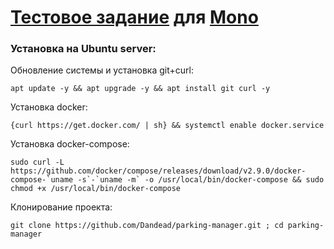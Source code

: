 # [Тестовое задание](TASK.md) для [Mono](https://monodigital.ru/)

### Установка на Ubuntu server:

Обновление системы и установка git+curl:
```
apt update -y && apt upgrade -y && apt install git curl -y
```

Установка docker:
```
{curl https://get.docker.com/ | sh} && systemctl enable docker.service
```

Установка docker-compose:
```
sudo curl -L https://github.com/docker/compose/releases/download/v2.9.0/docker-compose-`uname -s`-`uname -m` -o /usr/local/bin/docker-compose && sudo chmod +x /usr/local/bin/docker-compose
```

Клонирование проекта:
```
git clone https://github.com/Dandead/parking-manager.git ; cd parking-manager
